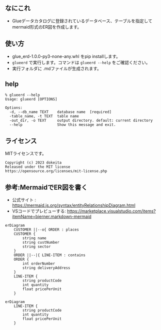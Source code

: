 ## なにこれ
* Glueデータカタログに登録されているデータベース、テーブルを指定してmermaid形式のER図を作成します。

## 使い方
* glue_erd-1.0.0-py3-none-any.whl をpip installします。
* `glueerd` で実行します。コマンドは `glueerd --help` をご確認ください。
* 実行フォルダに .mdファイルが生成されます。

## help
```
% glueerd --help        
Usage: glueerd [OPTIONS]

Options:
  -d, --db_name TEXT    database name  [required]
  -table_name, -t TEXT  table name
  -out_dir, -o TEXT     output directory. default: current directory
  --help                Show this message and exit.
```

## ライセンス
MITライセンスです。
```
Copyright (c) 2023 dokeita
Released under the MIT license
https://opensource.org/licenses/mit-license.php
```

## 参考:MermaidでER図を書く
* 公式サイト : https://mermaid.js.org/syntax/entityRelationshipDiagram.html
* VSコードでプレビューする: https://marketplace.visualstudio.com/items?itemName=bierner.markdown-mermaid

``` mermaid
erDiagram
    CUSTOMER ||--o{ ORDER : places
    CUSTOMER {
        string name
        string custNumber
        string sector
    }
    ORDER ||--|{ LINE-ITEM : contains
    ORDER {
        int orderNumber
        string deliveryAddress
    }
    LINE-ITEM {
        string productCode
        int quantity
        float pricePerUnit
    }
```

``` mermaid
erDiagram
    LINE-ITEM {
        string productCode
        int quantity
        float pricePerUnit
    }
```
